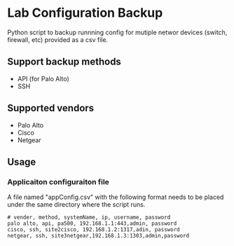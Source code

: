 # Lab Configuration Backup
Python script to backup runnning config for mutiple networ devices (switch, firewall, etc) provided as a csv file. 
## Support backup methods
- API (for Palo Alto)
- SSH 
## Supported vendors
- Palo Alto
- Cisco
- Netgear

## Usage
### Applicaiton configuraiton file
A file named "appConfig.csv" with the following format needs to be placed under the same directory where the script runs.

    # vender, method, systemName, ip, username, password
    palo alto, api, pa500, 192.168.1.1:443,admin, password
    cisco, ssh, site2cisco, 192.168.1.2:1317,adin, password
    netgear, ssh, site3netgear,192.168.1.3:1303,admin,password

